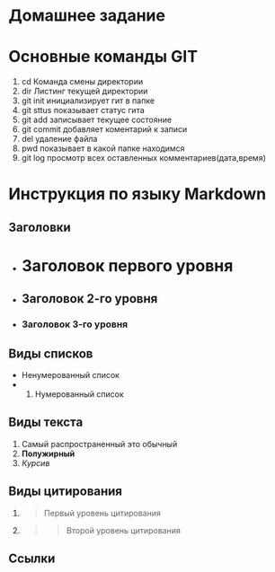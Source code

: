 # Домашнее задание
# Основные команды GIT

1. cd Команда смены директории 
2. dir Листинг текущей директории
3. git init инициализирует гит в папке
4. git sttus показывает статус гита
5. git add записывает текущее состояние
6. git commit добавляет коментарий к записи
7. del <filename> удаление файла
8. pwd показывает в какой папке находимся
9. git log просмотр всех оставленных комментариев(дата,время) 

# Инструкция по языку Markdown
## Заголовки
* # Заголовок первого уровня
* ## Заголовок 2-го уровня
* ### Заголовок 3-го уровня

## Виды списков
* Ненумерованный список
* 1. Нумерованный список

## Виды текста
1. Самый распространенный это обычный
2. **Полужирный**
3. *Курсив* 

## Виды цитирования
1. > Первый уровень цитирования
2. >> Второй уровень цитирования
## Ссылки
